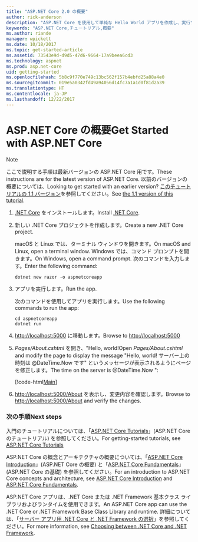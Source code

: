 ```yaml
---
title: "ASP.NET Core 2.0 の概要"
author: rick-anderson
description: "ASP.NET Core を使用して単純な Hello World アプリを作成し、実行する簡単なチュートリアルです。"
keywords: "ASP.NET Core,チュートリアル,概要"
ms.author: riande
manager: wpickett
ms.date: 10/18/2017
ms.topic: get-started-article
ms.assetid: 73543e9d-d9d5-47d6-9664-17a9beea6cd3
ms.technology: aspnet
ms.prod: asp.net-core
uid: getting-started
ms.openlocfilehash: 5b8c9f770e749c13bc562f157b4ebfd25a88a4e0
ms.sourcegitcommit: 019e5a0342fd49a94056d14fc7a1a1d0f81d2a39
ms.translationtype: HT
ms.contentlocale: ja-JP
ms.lasthandoff: 12/22/2017
---
```

# <a name="get-started-with-aspnet-core"></a><span data-ttu-id="4160a-104">ASP.NET Core の概要</span><span class="sxs-lookup"><span data-stu-id="4160a-104">Get Started with ASP.NET Core</span></span>

> [!NOTE]
> <span data-ttu-id="4160a-105">ここで説明する手順は最新バージョンの ASP.NET Core 用です。</span><span class="sxs-lookup"><span data-stu-id="4160a-105">These instructions are for the latest version of ASP.NET Core.</span></span> <span data-ttu-id="4160a-106">以前のバージョンの概要については、</span><span class="sxs-lookup"><span data-stu-id="4160a-106">Looking to get started with an earlier version?</span></span> <span data-ttu-id="4160a-107">[このチュートリアルの 1.1 バージョン](xref:getting-started-1.1)を参照してください。</span><span class="sxs-lookup"><span data-stu-id="4160a-107">See [the 1.1 version of this tutorial](xref:getting-started-1.1).</span></span>

1. <span data-ttu-id="4160a-108">[.NET Core](https://www.microsoft.com/net/core/) をインストールします。</span><span class="sxs-lookup"><span data-stu-id="4160a-108">Install [.NET Core](https://www.microsoft.com/net/core/).</span></span>

2. <span data-ttu-id="4160a-109">新しい .NET Core プロジェクトを作成します。</span><span class="sxs-lookup"><span data-stu-id="4160a-109">Create a new .NET Core project.</span></span>

   <span data-ttu-id="4160a-110">macOS と Linux では、ターミナル ウィンドウを開きます。</span><span class="sxs-lookup"><span data-stu-id="4160a-110">On macOS and Linux, open a terminal window.</span></span> <span data-ttu-id="4160a-111">Windows では、コマンド プロンプトを開きます。</span><span class="sxs-lookup"><span data-stu-id="4160a-111">On Windows, open a command prompt.</span></span> <span data-ttu-id="4160a-112">次のコマンドを入力します。</span><span class="sxs-lookup"><span data-stu-id="4160a-112">Enter the following command:</span></span>

    ```terminal
    dotnet new razor -o aspnetcoreapp
    ```
    
4. <span data-ttu-id="4160a-113">アプリを実行します。</span><span class="sxs-lookup"><span data-stu-id="4160a-113">Run the app.</span></span>

    <span data-ttu-id="4160a-114">次のコマンドを使用してアプリを実行します。</span><span class="sxs-lookup"><span data-stu-id="4160a-114">Use the following commands to run the app:</span></span>

    ```terminal
    cd aspnetcoreapp
    dotnet run
    ```

5. <span data-ttu-id="4160a-115">[http://localhost:5000](http://localhost:5000) に移動します。</span><span class="sxs-lookup"><span data-stu-id="4160a-115">Browse to [http://localhost:5000](http://localhost:5000)</span></span>

6. <span data-ttu-id="4160a-116">*Pages/About.cshtml* を開き、"Hello, world!</span><span class="sxs-lookup"><span data-stu-id="4160a-116">Open *Pages/About.cshtml* and modify the page to display the message "Hello, world!</span></span> <span data-ttu-id="4160a-117">サーバー上の時刻は @DateTime.Now です" というメッセージが表示されるようにページを修正します。</span><span class="sxs-lookup"><span data-stu-id="4160a-117">The time on the server is @DateTime.Now ":</span></span>

    [!code-html[Main](getting-started/sample/getting-started/about.cshtml?highlight=9&range=1-9)]

7. <span data-ttu-id="4160a-118">[http://localhost:5000/About](http://localhost:5000/About) を表示し、変更内容を確認します。</span><span class="sxs-lookup"><span data-stu-id="4160a-118">Browse to [http://localhost:5000/About](http://localhost:5000/About) and verify the changes.</span></span>

### <a name="next-steps"></a><span data-ttu-id="4160a-119">次の手順</span><span class="sxs-lookup"><span data-stu-id="4160a-119">Next steps</span></span>

<span data-ttu-id="4160a-120">入門のチュートリアルについては、「[ASP.NET Core Tutorials](tutorials/index.md)」(ASP.NET Core のチュートリアル) を参照してください。</span><span class="sxs-lookup"><span data-stu-id="4160a-120">For getting-started tutorials, see [ASP.NET Core Tutorials](tutorials/index.md)</span></span>

<span data-ttu-id="4160a-121">ASP.NET Core の概念とアーキテクチャの概要については、「[ASP.NET Core Introduction](index.md)」(ASP.NET Core の概要) と「[ASP.NET Core Fundamentals](fundamentals/index.md)」(ASP.NET Core の基礎) を参照してください。</span><span class="sxs-lookup"><span data-stu-id="4160a-121">For an introduction to ASP.NET Core concepts and architecture, see [ASP.NET Core Introduction](index.md) and [ASP.NET Core Fundamentals](fundamentals/index.md).</span></span>

<span data-ttu-id="4160a-122">ASP.NET Core アプリは、.NET Core または .NET Framework 基本クラス ライブラリおよびランタイムを使用できます。</span><span class="sxs-lookup"><span data-stu-id="4160a-122">An ASP.NET Core app can use the .NET Core or .NET Framework Base Class Library and runtime.</span></span> <span data-ttu-id="4160a-123">詳細については、「[サーバー アプリ用 .NET Core と .NET Framework の選択](https://docs.microsoft.com/dotnet/articles/standard/choosing-core-framework-server)」を参照してください。</span><span class="sxs-lookup"><span data-stu-id="4160a-123">For more information, see [Choosing between .NET Core and .NET Framework](https://docs.microsoft.com/dotnet/articles/standard/choosing-core-framework-server).</span></span>
